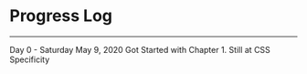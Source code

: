 # Progress Log


-------------------------------------------------

Day 0 - Saturday May 9, 2020
Got Started with Chapter 1. Still at CSS Specificity
